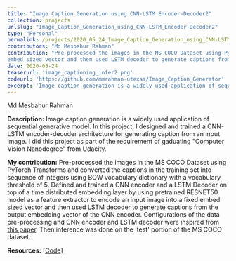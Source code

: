 ```yaml
---
title: "Image Caption Generation using CNN-LSTM Encoder-Decoder2"
collection: projects
urlslug: "Image_Caption_Generation_using_CNN-LSTM_Encoder-Decoder2"
type: "Personal"
permalink: /projects/2020_05_24_Image_Caption_Generation_using_CNN-LSTM_Encoder-Decoder2
contributors: "Md Mesbahur Rahman"
contribution: "Pre-processed the images in the MS COCO Dataset using PyTorch Transforms and converted the captions in the training set into sequence of integers using BOW vocabulary dictionary with a vocabulary threshold of 5. Defined and trained a CNN encoder and a LSTM Decoder on top of a time distributed embedding layer by using pretrained RESNET50 model as a feature extractor to encode an input image into a fixed
embed sized vector and then used LSTM decoder to generate captions from the output embedding vector of the CNN encoder. Configurations of the data pre-processing and CNN encoder and LSTM decoder were inspired from [this paper](https://arxiv.org/pdf/1411.4555.pdf). Then inference was done on the 'test' portion of the MS COCO dataset."
date: 2020-05-24
teaserurl: 'image_captioning_infer2.png'
codeurl: 'https://github.com/mmrahman-utexas/Image_Caption_Generator'
excerpt: 'Image caption generation is a widely used application of sequential generative model. In this project, I designed and trained a CNN-LSTM encoder-decoder architecture for generating caption from an input image. I did this project as part of the requirement of gaduating "Computer Vision Nanodegree" from Udacity.'
---
```


Md Mesbahur Rahman

**Description:**
Image caption generation is a widely used application of sequential generative model. In this project, I designed and trained a CNN-LSTM encoder-decoder architecture for generating caption from an input image. I did this project as part of the requirement of gaduating "Computer Vision Nanodegree" from Udacity.

**My contribution:**
Pre-processed the images in the MS COCO Dataset using PyTorch Transforms and converted the captions in the training set into sequence of integers using BOW vocabulary dictionary with a vocabulary threshold of 5. Defined and trained a CNN encoder and a LSTM Decoder on top of a time distributed embedding layer by using pretrained RESNET50 model as a feature extractor to encode an input image into a fixed
embed sized vector and then used LSTM decoder to generate captions from the output embedding vector of the CNN encoder. Configurations of the data pre-processing and CNN encoder and LSTM decoder were inspired from [this paper](https://arxiv.org/pdf/1411.4555.pdf). Then inference was done on the 'test' portion of the MS COCO dataset.

**Resources:** [[Code](https://github.com/mmrahman-utexas/Image_Caption_Generator)]